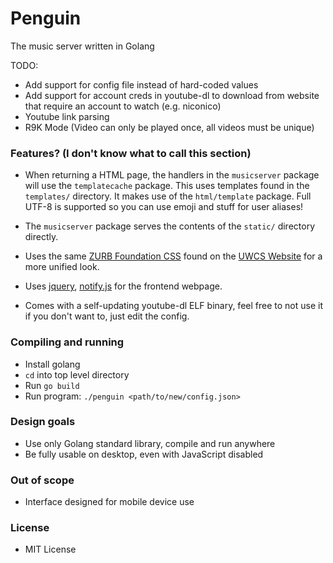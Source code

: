 # Penguin

The music server written in Golang

TODO:

* Add support for config file instead of hard-coded values
* Add support for account creds in youtube-dl to download from website that require an account to watch (e.g. niconico)
* Youtube link parsing
* R9K Mode (Video can only be played once, all videos must be unique)

### Features? (I don't know what to call this section)

* When returning a HTML page, the handlers in the `musicserver` package will use the `templatecache` package. This uses templates found in the `templates/` directory. It makes use of the `html/template` package. Full UTF-8 is supported so you can use emoji and stuff for user aliases!

* The `musicserver` package serves the contents of the `static/` directory directly.

* Uses the same [ZURB Foundation CSS](http://foundation.zurb.com/) found on the [UWCS Website](http://uwcs.co.uk) for a more unified look.

* Uses [jquery](https://jquery.com/), [notify.js](https://notifyjs.com/) for the frontend webpage.

* Comes with a self-updating youtube-dl ELF binary, feel free to not use it if you don't want to, just edit the config.

### Compiling and running

* Install golang
* `cd` into top level directory
* Run `go build`
* Run program: `./penguin <path/to/new/config.json>`

### Design goals

* Use only Golang standard library, compile and run anywhere
* Be fully usable on desktop, even with JavaScript disabled

### Out of scope

* Interface designed for mobile device use


### License

* MIT License
